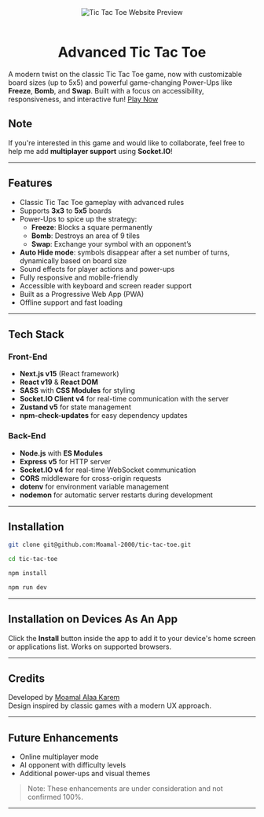 <div align="center">
  <img alt="Tic Tac Toe Website Preview" src="https://github.com/user-attachments/assets/368e17bb-06be-481a-8769-387896ade241" />
</div>

<br />
<h1 align="center">Advanced Tic Tac Toe</h1>

A modern twist on the classic Tic Tac Toe game, now with customizable board sizes (up to 5x5) and powerful game-changing Power-Ups like **Freeze**, **Bomb**, and **Swap**. Built with a focus on accessibility, responsiveness, and interactive fun! [Play Now](https://tictactoe-4x4.netlify.app)

## Note

If you're interested in this game and would like to collaborate, feel free to help me add **multiplayer support** using **Socket.IO**!

---

## Features

- Classic Tic Tac Toe gameplay with advanced rules
- Supports **3x3** to **5x5** boards
- Power-Ups to spice up the strategy:
  - **Freeze**: Blocks a square permanently
  - **Bomb**: Destroys an area of 9 tiles
  - **Swap**: Exchange your symbol with an opponent’s
- **Auto Hide mode**: symbols disappear after a set number of turns, dynamically based on board size
- Sound effects for player actions and power-ups
- Fully responsive and mobile-friendly
- Accessible with keyboard and screen reader support
- Built as a Progressive Web App (PWA)
- Offline support and fast loading

---

## Tech Stack

### Front-End
- **Next.js v15** (React framework)
- **React v19** & **React DOM**
- **SASS** with **CSS Modules** for styling
- **Socket.IO Client v4** for real-time communication with the server
- **Zustand v5** for state management
- **npm-check-updates** for easy dependency updates

### Back-End
- **Node.js** with **ES Modules**
- **Express v5** for HTTP server
- **Socket.IO v4** for real-time WebSocket communication
- **CORS** middleware for cross-origin requests
- **dotenv** for environment variable management
- **nodemon** for automatic server restarts during development

---

## Installation

```bash
git clone git@github.com:Moamal-2000/tic-tac-toe.git
```

```bash
cd tic-tac-toe
```

```bash
npm install
```

```bash
npm run dev
```

---

## Installation on Devices As An App

Click the **Install** button inside the app to add it to your device's home screen or applications list. Works on supported browsers.

---

## Credits

Developed by [Moamal Alaa Karem](https://www.linkedin.com/in/moamal-alaa/])\
Design inspired by classic games with a modern UX approach.

---

## Future Enhancements

- Online multiplayer mode
- AI opponent with difficulty levels
- Additional power-ups and visual themes

> Note: These enhancements are under consideration and not confirmed 100%.

---
